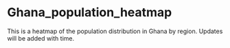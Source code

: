 # Ghana_population_heatmap
This is a heatmap of the population distribution in Ghana by region. 
Updates will be added with time.
